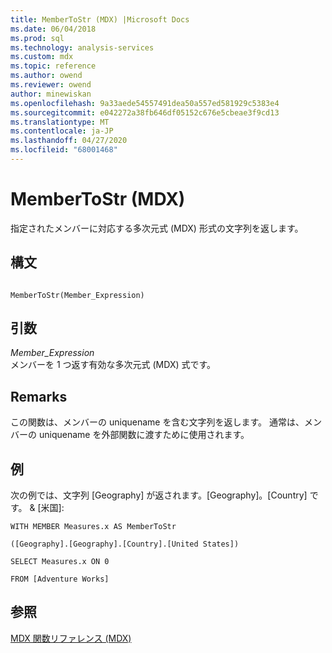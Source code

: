 ```yaml
---
title: MemberToStr (MDX) |Microsoft Docs
ms.date: 06/04/2018
ms.prod: sql
ms.technology: analysis-services
ms.custom: mdx
ms.topic: reference
ms.author: owend
ms.reviewer: owend
author: minewiskan
ms.openlocfilehash: 9a33aede54557491dea50a557ed581929c5383e4
ms.sourcegitcommit: e042272a38fb646df05152c676e5cbeae3f9cd13
ms.translationtype: MT
ms.contentlocale: ja-JP
ms.lasthandoff: 04/27/2020
ms.locfileid: "68001468"
---
```

# <a name="membertostr-mdx"></a>MemberToStr (MDX)


  指定されたメンバーに対応する多次元式 (MDX) 形式の文字列を返します。  
  
## <a name="syntax"></a>構文  
  
```  
  
MemberToStr(Member_Expression)   
```  
  
## <a name="arguments"></a>引数  
 *Member_Expression*  
 メンバーを 1 つ返す有効な多次元式 (MDX) 式です。  
  
## <a name="remarks"></a>Remarks  
 この関数は、メンバーの uniquename を含む文字列を返します。 通常は、メンバーの uniquename を外部関数に渡すために使用されます。  
  
## <a name="example"></a>例  
 次の例では、文字列 [Geography] が返されます。[Geography]。[Country] です。 & [米国]:  
  
 `WITH MEMBER Measures.x AS MemberToStr`  
  
 `([Geography].[Geography].[Country].[United States])`  
  
 `SELECT Measures.x ON 0`  
  
 `FROM [Adventure Works]`  
  
## <a name="see-also"></a>参照  
 [MDX 関数リファレンス &#40;MDX&#41;](../mdx/mdx-function-reference-mdx.md)  
  
  
